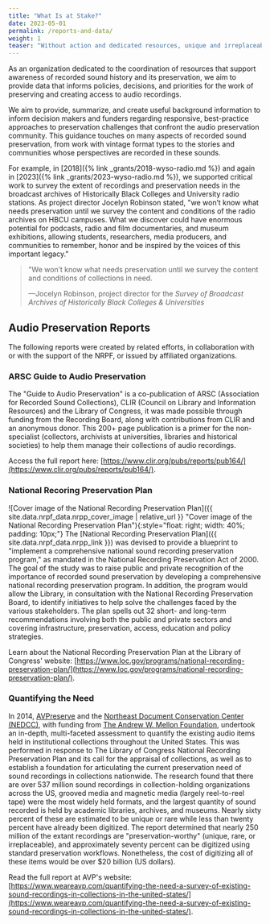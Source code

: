 ```yaml
---
title: "What Is at Stake?"
date: 2023-05-01
permalink: /reports-and-data/
weight: 1
teaser: "Without action and dedicated resources, unique and irreplaceable audio heritage may be lost."
---
```


As an organization dedicated to the coordination of resources that support
awareness of recorded sound history and its preservation, we aim to provide
data that informs policies, decisions, and priorities
for the work of preserving and creating access to audio recordings.

We aim to provide, summarize, and create useful background information to inform decision makers and funders
regarding responsive, best-practice approaches to preservation challenges that confront
the audio preservation community.
This guidance touches on many aspects of recorded sound preservation,
from work with vintage format types to
the stories and communities whose perspectives are recorded in these sounds.

For example, in [2018]({% link _grants/2018-wyso-radio.md %}) and again in [2023]({% link _grants/2023-wyso-radio.md %}), we supported critical work to survey the extent of recordings and preservation
needs in the broadcast archives of Historically Black Colleges and University
radio stations.
As project director Jocelyn Robinson stated, "we won’t know what needs preservation until we survey the content and conditions of the radio archives on HBCU campuses. What we discover could have enormous potential for podcasts, radio and film documentaries, and museum exhibitions, allowing students, researchers, media producers, and communities to remember, honor and be inspired by the voices of this important legacy."

> "We won’t know what needs preservation until we survey the content and conditions
> of collections in need.
>
> &mdash;Jocelyn Robinson, project director for the _Survey of Broadcast Archives of Historically Black Colleges &amp; Universities_

## Audio Preservation Reports

The following reports were created by related efforts,
in collaboration with or with the support of the NRPF,
or issued by affiliated organizations.

### ARSC Guide to Audio Preservation

The "Guide to Audio Preservation" is a co-publication of ARSC (Association for Recorded Sound Collections), CLIR (Council on Library and Information Resources) and the Library of Congress, it was made possible through funding from the Recording Board, along with contributions from CLIR and an anonymous donor. This 200+ page publication is a primer for the non-specialist (collectors, archivists at universities, libraries and historical societies) to help them manage their collections of audio recordings.

Access the full report here: [https://www.clir.org/pubs/reports/pub164/](https://www.clir.org/pubs/reports/pub164/).

### National Recoring Preservation Plan

![Cover image of the National Recording Preservation Plan]({{ site.data.nrpf_data.nrpp_cover_image | relative_url }} "Cover image of the National Recording Preservation Plan"){:style="float: right; width: 40%; padding: 10px;"} The [National Recording Preservation Plan]({{ site.data.nrpf_data.nrpp_link }}) was devised to provide a blueprint to "implement a comprehensive national sound recording preservation program," as mandated in the National Recording Preservation Act of 2000. The goal of the study was to raise public and private recognition of the importance of recorded sound preservation by developing a comprehensive national recording preservation program. In addition, the program would allow the Library, in consultation with the National Recording Preservation Board, to identify initiatives to help solve the challenges faced by the various stakeholders. The plan spells out 32 short- and long-term recommendations involving both the public and private sectors and covering infrastructure, preservation, access, education and policy strategies.

Learn about the National Recording Preservation Plan at the Library of Congress' website: [https://www.loc.gov/programs/national-recording-preservation-plan/](https://www.loc.gov/programs/national-recording-preservation-plan/).

### Quantifying the Need 

In 2014, [AVPreserve](https://www.weareavp.com/) and the [Northeast Document Conservation Center (NEDCC)](https://www.nedcc.org/), with funding from [The Andrew W. Mellon Foundation](https://www.mellon.org/), undertook an in-depth, multi-faceted assessment to quantify the existing audio items held in institutional collections throughout the United States. This was performed in response to The Library of Congress National Recording Preservation Plan and its call for the appraisal of collections, as well as to establish a foundation for articulating the current preservation need of sound recordings in collections nationwide. The research found that there are over 537 million sound recordings in collection-holding organizations across the US, grooved media and magnetic media (largely reel-to-reel tape) were the most widely held formats, and the largest quantity of sound recorded is held by academic libraries, archives, and museums. Nearly sixty percent of these are estimated to be unique or rare while less than twenty percent have already been digitized. The report determined that nearly 250 million of the extant recordings are "preservation-worthy" (unique, rare, or irreplaceable), and approximately seventy percent can be digitized using standard preservation workflows. Nonetheless, the cost of digitizing all of these items would be over $20 billion (US dollars).

Read the full report at AVP's website: [https://www.weareavp.com/quantifying-the-need-a-survey-of-existing-sound-recordings-in-collections-in-the-united-states/](https://www.weareavp.com/quantifying-the-need-a-survey-of-existing-sound-recordings-in-collections-in-the-united-states/).